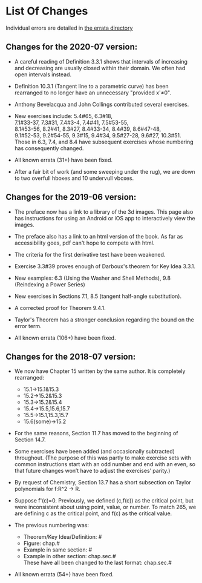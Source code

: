 List Of Changes
=====================

Individual errors are detailed in [the errata directory](errata/)

Changes for the 2020-07 version:
--------------------

* A careful reading of Definition 3.3.1 shows that intervals of increasing and decreasing are usually closed within their domain.  We often had open intervals instead.

* Definition 10.3.1 (Tangent line to a parametric curve) has been rearranged to no longer have an unnecessary "provided x'≠0".

* Anthony Bevelacqua and John Collings contributed several exercises.

* New exercises include: 5.4#65, 6.3#18,  
  7.1#33-37, 7.3#31, 7.4#3-4, 7.4#41, 7.5#53-55,  
  8.1#53-56, 8.2#41, 8.3#27, 8.4#33-34, 8.4#39, 8.6#47-48,  
  9.1#52-53, 9.2#54-55, 9.3#15, 9.4#34, 9.5#27-28, 9.6#27, 10.3#51.  
  Those in 6.3, 7.4, and 8.4 have subsequent exercises whose numbering has consequently changed.


* All known errata (31+) have been fixed.

* After a fair bit of work (and some sweeping under the rug), we are down to two overfull hboxes and 10 undervull vboxes.

Changes for the 2019-06 version:
--------------------

* The preface now has a link to a library of the 3d images.  This page also has instructions for using an Android or iOS app to interactively view the images.

* The preface also has a link to an html version of the book.  As far as accessibility goes, pdf can't hope to compete with html.

* The criteria for the first derivative test have been weakened.

* Exercise 3.3#39 proves enough of Darboux's theorem for Key Idea 3.3.1.

* New examples: 6.3 (Using the Washer and Shell Methods), 9.8 (Reindexing a Power Series)

* New exercises in Sections 7.1, 8.5 (tangent half-angle substitution).

* A corrected proof for Theorem 9.4.1.

* Taylor's Theorem has a stronger conclusion regarding the bound on the error term.

* All known errata (106+) have been fixed.

Changes for the 2018-07 version:
---------------------

* We now have Chapter 15 written by the same author.  It is completely rearranged:
  * 15.1->15.1&15.3
  * 15.2->15.2&15.3
  * 15.3->15.2&15.4
  * 15.4->15.5,15.6,15.7
  * 15.5->15.1,15.3,15.7
  * 15.6(some)->15.2

* For the same reasons, Section 11.7 has moved to the beginning of Section 14.7.

* Some exercises have been added (and occasionally subtracted) throughout.  (The purpose of this was partly to make exercise sets with common instructions start with an odd number and end with an even, so that future changes won’t have to adjust the exercises’ parity.)

* By request of Chemistry, Section 13.7 has a short subsection on Taylor polynomials for f:R^2 -> R.

* Suppose f'(c)=0. Previously, we defined (c,f(c)) as the critical point, but were inconsistent about using point, value, or number.  To match 265, we are defining c as the critical point, and f(c) as the critical value.

* The previous numbering was:
  * Theorem/Key Idea/Definition: #
  * Figure: chap.#
  * Example in same section: #
  * Example in other section: chap.sec.#  
  These have all been changed to the last format: chap.sec.#

* All known errata (54+) have been fixed.

